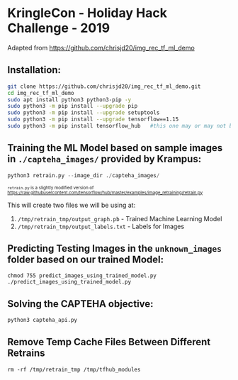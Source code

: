 # KringleCon - Holiday Hack Challenge - 2019

Adapted from https://github.com/chrisjd20/img_rec_tf_ml_demo


## Installation:

```bash
git clone https://github.com/chrisjd20/img_rec_tf_ml_demo.git
cd img_rec_tf_ml_demo
sudo apt install python3 python3-pip -y
sudo python3 -m pip install --upgrade pip
sudo python3 -m pip install --upgrade setuptools
sudo python3 -m pip install --upgrade tensorflow==1.15
sudo python3 -m pip install tensorflow_hub   #this one may or may not be needed in order to run
```

## Training the ML Model based on sample images in `./capteha_images/` provided by Krampus:

```python
python3 retrain.py --image_dir ./capteha_images/
```
<sub><sup>`retrain.py` is a slightly modified version of https://raw.githubusercontent.com/tensorflow/hub/master/examples/image_retraining/retrain.py</sup></sub>

This will create two files we will be using at:

1. `/tmp/retrain_tmp/output_graph.pb`     - Trained Machine Learning Model
2. `/tmp/retrain_tmp/output_labels.txt`   - Labels for Images

## Predicting Testing Images in the `unknown_images` folder based on our trained Model:
```
chmod 755 predict_images_using_trained_model.py
./predict_images_using_trained_model.py
```

## Solving the CAPTEHA objective:

```python
python3 capteha_api.py
```

## Remove Temp Cache Files Between Different Retrains

```
rm -rf /tmp/retrain_tmp /tmp/tfhub_modules
```
